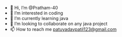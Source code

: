 - 👋 Hi, I’m @Pratham-40
- 👀 I’m interested in coding 
- 🌱 I’m currently learning java
- 💞️ I’m looking to collaborate on any java project
- 📫 How to reach me patuyadavpatil123@gmail.com

<!---
Pratham-40/Pratham-40 is a ✨ special ✨ repository because its `README.md` (this file) appears on your GitHub profile.
You can click the Preview link to take a look at your changes.
--->
